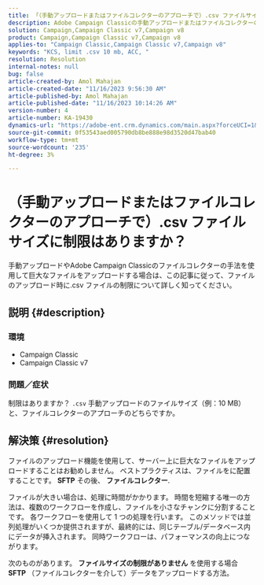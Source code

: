 ```yaml
---
title: 「（手動アップロードまたはファイルコレクターのアプローチで）.csv ファイルサイズに制限はありますか？」
description: Adobe Campaign Classicの手動アップロードまたはファイルコレクターの手法を使用してアップロードする際の.csv ファイルサイズに制限があるかどうかを説明します。
solution: Campaign,Campaign Classic v7,Campaign v8
product: Campaign,Campaign Classic v7,Campaign v8
applies-to: "Campaign Classic,Campaign Classic v7,Campaign v8"
keywords: "KCS, limit .csv 10 mb, ACC, "
resolution: Resolution
internal-notes: null
bug: false
article-created-by: Amol Mahajan
article-created-date: "11/16/2023 9:56:30 AM"
article-published-by: Amol Mahajan
article-published-date: "11/16/2023 10:14:26 AM"
version-number: 4
article-number: KA-19430
dynamics-url: "https://adobe-ent.crm.dynamics.com/main.aspx?forceUCI=1&pagetype=entityrecord&etn=knowledgearticle&id=3ea17268-6684-ee11-8179-6045bd006b4b"
source-git-commit: 0f53543aed005790db8be888e98d3520d47bab40
workflow-type: tm+mt
source-wordcount: '235'
ht-degree: 3%

---
```


# （手動アップロードまたはファイルコレクターのアプローチで）.csv ファイルサイズに制限はありますか？


手動アップロードやAdobe Campaign Classicのファイルコレクターの手法を使用して巨大なファイルをアップロードする場合は、この記事に従って、ファイルのアップロード時に.csv ファイルの制限について詳しく知ってください。

## 説明 {#description}


### <b>環境</b>

- Campaign Classic
- Campaign Classic v7




### <b>問題／症状</b>

制限はありますか？ `.csv` 手動アップロードのファイルサイズ（例：10 MB）と、ファイルコレクターのアプローチのどちらですか。


## 解決策 {#resolution}


ファイルのアップロード機能を使用して、サーバー上に巨大なファイルをアップロードすることはお勧めしません。 ベストプラクティスは、ファイルをに配置することです。 <b>SFTP</b> その後、 <b>ファイルコレクター</b>.

ファイルが大きい場合は、処理に時間がかかります。 時間を短縮する唯一の方法は、複数のワークフローを作成し、ファイルを小さなチャンクに分割することです。 各ワークフローを使用して 1 つの処理を行います。 このメソッドでは並列処理がいくつか提供されますが、最終的には、同じテーブル/データベース内にデータが挿入されます。 同時ワークフローは、パフォーマンスの向上につながります。

次のものがあります。 <b>ファイルサイズの制限がありません</b> を使用する場合 <b>SFTP</b> （ファイルコレクターを介して）データをアップロードする方法。
